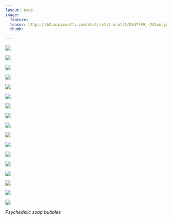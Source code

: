 ```yaml
---
layout: page
image:
  feature:
  teaser: https://b2.minimuutti.com/abstraktit-muut/1/DS47709_-245px.jpg
  thumb:

---
```


![](https://b2.minimuutti.com/abstraktit-muut/1/DS47593_-800px.jpg)

![](https://b2.minimuutti.com/abstraktit-muut/1/DS47593_3-800px.jpg)

![](https://b2.minimuutti.com/abstraktit-muut/1/DS47593_4-800px.jpg)

![](https://b2.minimuutti.com/abstraktit-muut/1/DS47585_1-800px.jpg)

![](https://b2.minimuutti.com/abstraktit-muut/1/DS47591_1-800px.jpg)

![](https://b2.minimuutti.com/abstraktit-muut/1/DS47574-800px.jpg)

![](https://b2.minimuutti.com/abstraktit-muut/1/DS47577_-800px.jpg)

![](https://b2.minimuutti.com/abstraktit-muut/1/DS47694-800px.jpg)

![](https://b2.minimuutti.com/abstraktit-muut/1/DS47690_2-800px.jpg)

![](https://b2.minimuutti.com/abstraktit-muut/1/DS47694_3-800px.jpg)

![](https://b2.minimuutti.com/abstraktit-muut/1/DS47699_2-800px.jpg)

![](https://b2.minimuutti.com/abstraktit-muut/1/DS47699-800px.jpg)

![](https://b2.minimuutti.com/abstraktit-muut/1/DS47701_2-800px.jpg)

![](https://b2.minimuutti.com/abstraktit-muut/1/DS47702_-800px.jpg)

![](https://b2.minimuutti.com/abstraktit-muut/1/DS47709_1-800px.jpg)

![](https://b2.minimuutti.com/abstraktit-muut/1/DS47703_2-800px.jpg)

![](https://b2.minimuutti.com/abstraktit-muut/1/DS47703_3-800px.jpg)

*Psychedelic soap bubbles*
